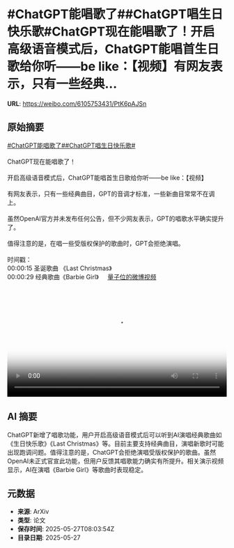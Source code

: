 # #ChatGPT能唱歌了##ChatGPT唱生日快乐歌#ChatGPT现在能唱歌了！开启高级语音模式后，ChatGPT能唱首生日歌给你听——be like：【视频】有网友表示，只有一些经典...

**URL**: https://weibo.com/6105753431/PtK6pAJSn

## 原始摘要

<a href="https://m.weibo.cn/search?containerid=231522type%3D1%26t%3D10%26q%3D%23ChatGPT%E8%83%BD%E5%94%B1%E6%AD%8C%E4%BA%86%23&amp;extparam=%23ChatGPT%E8%83%BD%E5%94%B1%E6%AD%8C%E4%BA%86%23" data-hide=""><span class="surl-text">#ChatGPT能唱歌了#</span></a><a href="https://m.weibo.cn/search?containerid=231522type%3D1%26t%3D10%26q%3D%23ChatGPT%E5%94%B1%E7%94%9F%E6%97%A5%E5%BF%AB%E4%B9%90%E6%AD%8C%23&amp;extparam=%23ChatGPT%E5%94%B1%E7%94%9F%E6%97%A5%E5%BF%AB%E4%B9%90%E6%AD%8C%23" data-hide=""><span class="surl-text">#ChatGPT唱生日快乐歌#</span></a><br><br>ChatGPT现在能唱歌了！<br><br>开启高级语音模式后，ChatGPT能唱首生日歌给你听——be like：【视频】<br><br>有网友表示，只有一些经典曲目，GPT的音调才标准，一些新曲目常常不在调上。<br><br>虽然OpenAI官方并未发布任何公告，但不少网友表示，GPT的唱歌水平确实提升了。<br><br>值得注意的是，在唱一些受版权保护的歌曲时，GPT会拒绝演唱。<br><br>时间戳：<br>00:00:15 圣诞歌曲 《Last Christmas》<br>00:00:29 经典歌曲《Barbie Girl》 <a href="https://video.weibo.com/show?fid=1034:5170886295355487" data-hide=""><span class="url-icon"><img style="width: 1rem;height: 1rem" src="https://h5.sinaimg.cn/upload/2015/09/25/3/timeline_card_small_video_default.png" referrerpolicy="no-referrer"></span><span class="surl-text">量子位的微博视频</span></a><br clear="both"><div style="clear: both"></div><video controls="controls" poster="https://tvax1.sinaimg.cn/orj480/006Fd7o3ly1i1txb76zhlj30xq0u0myi.jpg" style="width: 100%"><source src="https://f.video.weibocdn.com/o0/5tkiuxTelx08ozjrNxao010412004VdN0E010.mp4?label=mp4_720p&amp;template=808x720.25.0&amp;ori=0&amp;ps=1CwnkDw1GXwCQx&amp;Expires=1748336548&amp;ssig=0ykIcaEx7B&amp;KID=unistore,video"><source src="https://f.video.weibocdn.com/o0/l6oTaG3glx08ozjrNAy4010412002j1G0E010.mp4?label=mp4_hd&amp;template=536x480.25.0&amp;ori=0&amp;ps=1CwnkDw1GXwCQx&amp;Expires=1748336548&amp;ssig=qi7Pi4fR%2Fy&amp;KID=unistore,video"><source src="https://f.video.weibocdn.com/o0/1wriXCQ0lx08ozjrOPOo010412001rnV0E010.mp4?label=mp4_ld&amp;template=404x360.25.0&amp;ori=0&amp;ps=1CwnkDw1GXwCQx&amp;Expires=1748336548&amp;ssig=Qx34%2FVl4Vy&amp;KID=unistore,video"><p>视频无法显示，请前往<a href="https://video.weibo.com/show?fid=1034%3A5170886295355487" target="_blank" rel="noopener noreferrer">微博视频</a>观看。</p></video>

## AI 摘要

ChatGPT新增了唱歌功能，用户开启高级语音模式后可以听到AI演唱经典歌曲如《生日快乐歌》《Last Christmas》等。目前主要支持经典曲目，演唱新歌时可能出现跑调问题。值得注意的是，ChatGPT会拒绝演唱受版权保护的歌曲。虽然OpenAI未正式官宣此功能，但用户反馈其唱歌能力确实有所提升。相关演示视频显示，AI在演唱《Barbie Girl》等歌曲时表现稳定。

## 元数据

- **来源**: ArXiv
- **类型**: 论文
- **保存时间**: 2025-05-27T08:03:54Z
- **目录日期**: 2025-05-27
